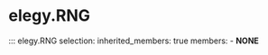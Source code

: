 
# elegy.RNG

::: elegy.RNG
    selection:
        inherited_members: true
        members:
            - __NONE__
        